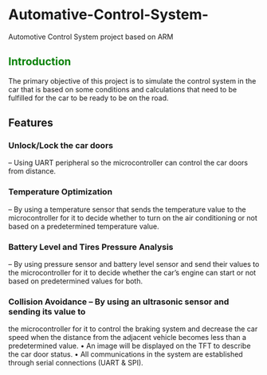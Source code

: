 # Automative-Control-System-
Automotive Control System project based on ARM
## <span style="color: green"> Introduction </span>
The primary objective of this project is to simulate the control system in the car that is based on some conditions and calculations that need to be fulfilled for the 
car to be ready to be on the road.
## Features
### __Unlock/Lock the car doors__
– Using UART peripheral so the microcontroller can control the car doors from distance.
### Temperature Optimization 
– By using a temperature sensor that sends the temperature value to the microcontroller for it to decide whether to turn on the air conditioning or not based on a predetermined temperature value.
### Battery Level and Tires Pressure Analysis 
– By using pressure sensor and battery level sensor and send their values to the microcontroller for it to decide whether the car’s engine can start or not based on predetermined values for both.
### Collision Avoidance – By using an ultrasonic sensor and sending its value to 
the microcontroller for it to control the braking system and decrease the car speed when the distance from the adjacent vehicle becomes less than a predetermined value.
• An image will be displayed on the TFT to describe the car door status.
• All communications in the system are established through serial connections (UART & SPI). 


